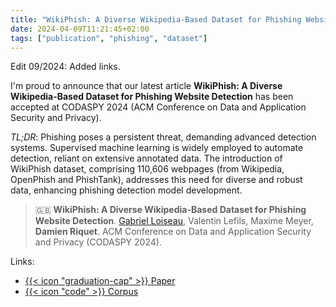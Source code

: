 ```yaml
---
title: "WikiPhish: A Diverse Wikipedia-Based Dataset for Phishing Website Detection"
date: 2024-04-09T11:21:45+02:00
tags: ["publication", "phishing", "dataset"]
---
```


Edit 09/2024: Added links.

I'm proud to announce that our latest article **WikiPhish: A Diverse Wikipedia-Based Dataset for Phishing Website Detection** has been accepted at CODASPY 2024 (ACM Conference on Data and Application Security and Privacy).

*TL;DR*: Phishing poses a persistent threat, demanding advanced detection systems. Supervised machine learning is widely employed to automate detection, reliant on extensive annotated data. The introduction of WikiPhish dataset, comprising 110,606 webpages (from Wikipedia, OpenPhish and PhishTank), addresses this need for diverse and robust data, enhancing phishing detection model development.

> :uk: **WikiPhish: A Diverse Wikipedia-Based Dataset for Phishing Website Detection**. [Gabriel Loiseau](https://gabrielloiseau.github.io/), Valentin Lefils, Maxime Meyer, **Damien Riquet**. ACM Conference on Data and Application Security and Privacy (CODASPY 2024).

Links:

- [{{< icon "graduation-cap" >}} Paper](https://dl.acm.org/doi/10.1145/3626232.3653283)
- [{{< icon "code" >}} Corpus](https://www.hornetsecurity.com/en/wikiphish/)

